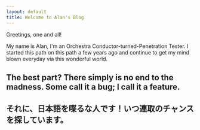 ```yaml
---
layout: default
title: Welcome to Alan's Blog
---
```


<link rel="stylesheet" href="/assets/css/custom.css">

Greetings, one and all!

My name is Alan, I'm an Orchestra Conductor-turned-Penetration Tester. I started this path on this path a few years ago and continue to get my mind blown everyday via this wonderful world.

The best part? There simply is no end to the madness. Some call it a bug; I call it a feature.
---
それに、日本語を喋るな人です！いつ連取のチャンスを探しています。
---
